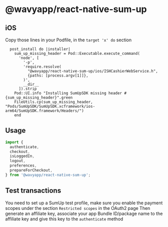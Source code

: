 
# @wavyapp/react-native-sum-up

## iOS

Copy those lines in your Podfile, in the `target 'x' do` section

```
  post_install do |installer|
    sum_up_missing_header = Pod::Executable.execute_command(
      'node', [
        '-p',
        'require.resolve(
          "@wavyapp/react-native-sum-up/ios/ISHCashierWebService.h",
          {paths: [process.argv[1]]},
        )',
        __dir__
      ]).strip
    Pod::UI.info "Installing SumUpSDK missing header #{sum_up_missing_header}".green
    FileUtils.cp(sum_up_missing_header, "Pods/SumUpSDK/SumUpSDK.xcframework/ios-arm64/SumUpSDK.framework/Headers/")
	end
```

## Usage
```javascript
import {
  authenticate,
  checkout,
  isLoggedIn,
  logout,
  preferences,
  prepareForCheckout,
} from '@wavyapp/react-native-sum-up';
```

## Test transactions
You need to set up a SumUp test profile, make sure you enable the payment scopes under the section `Restricted scopes` in the OAuth2 page
Then generate an affiliate key, associate your app Bundle ID/package name to the affiliate key and give this key to the `authenticate` method